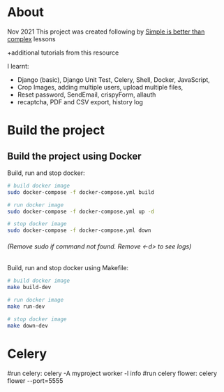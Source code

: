 # About
Nov 2021
This project was created following by [Simple is better than complex](https://simpleisbetterthancomplex.com/) lessons 

+additional tutorials from this resource

I learnt: 
* Django (basic), Django Unit Test, Celery, Shell, Docker, JavaScript, 
* Crop Images, adding multiple users, upload multiple files, 
* Reset password, SendEmail, crispyForm, allauth
* recaptcha, PDF and CSV export, history log


# Build the project


## Build the project using Docker

Build, run and stop docker:

```bash
# build docker image
sudo docker-compose -f docker-compose.yml build

# run docker image
sudo docker-compose -f docker-compose.yml up -d

# stop docker image
sudo docker-compose -f docker-compose.yml down
```
###### (Remove sudo if command <sudo> not found. Remove <-d> to see logs)


Build, run and stop docker using Makefile:

```bash
# build docker image
make build-dev

# run docker image
make run-dev

# stop docker image
make down-dev
```


# Celery

#run celery: celery -A myproject worker -l info
#run celery flower: celery flower --port=5555